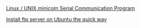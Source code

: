 [Linux / UNIX minicom Serial Communication Program](http://www.cyberciti.biz/tips/connect-soekris-single-board-computer-using-minicom.html)

[Install ftp server on Ubuntu the quick way](http://www.yourownlinux.com/2013/10/install-create-configure-ftp-server-in-linux.html)
